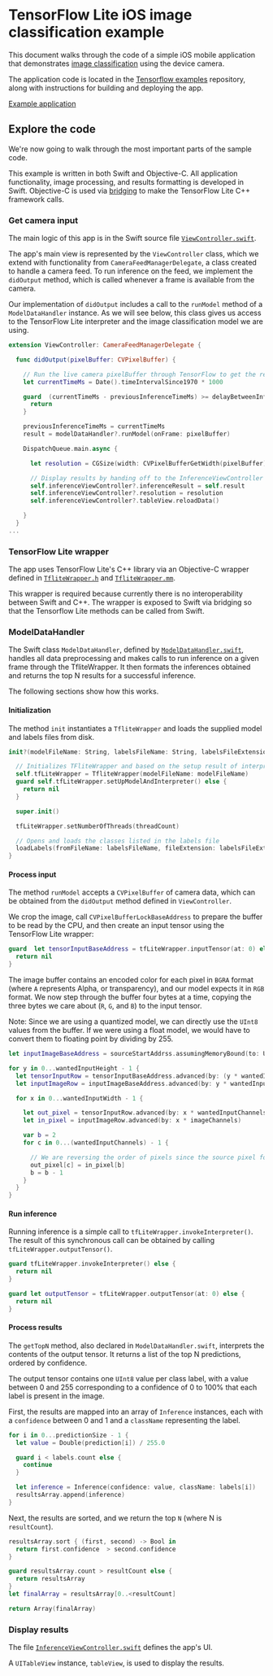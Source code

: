 # TensorFlow Lite iOS image classification example

This document walks through the code of a simple iOS mobile application that
demonstrates [image classification](overview.md) using the device camera.

The application code is located in the
[Tensorflow examples](https://github.com/tensorflow/examples) repository, along
with instructions for building and deploying the app.

<a class="button button-primary" href="https://github.com/tensorflow/examples/tree/master/lite/examples/image_classification/ios">Example
application</a>

## Explore the code

We're now going to walk through the most important parts of the sample code.

This example is written in both Swift and Objective-C. All application
functionality, image processing, and results formatting is developed in Swift.
Objective-C is used via
[bridging](https://developer.apple.com/documentation/swift/imported_c_and_objective-c_apis/importing_objective-c_into_swift)
to make the TensorFlow Lite C++ framework calls.

### Get camera input

The main logic of this app is in the Swift source file
[`ViewController.swift`](https://github.com/tensorflow/examples/tree/master/lite/examples/image_classification/ios/ImageClassification/ViewControllers/ViewController.swift).

The app's main view is represented by the `ViewController` class, which we
extend with functionality from `CameraFeedManagerDelegate`, a class created to
handle a camera feed. To run inference on the feed, we implement the `didOutput`
method, which is called whenever a frame is available from the camera.

Our implementation of `didOutput` includes a call to the `runModel` method of a
`ModelDataHandler` instance. As we will see below, this class gives us access to
the TensorFlow Lite interpreter and the image classification model we are using.

```swift
extension ViewController: CameraFeedManagerDelegate {

  func didOutput(pixelBuffer: CVPixelBuffer) {

    // Run the live camera pixelBuffer through TensorFlow to get the result
    let currentTimeMs = Date().timeIntervalSince1970 * 1000

    guard  (currentTimeMs - previousInferenceTimeMs) >= delayBetweenInferencesMs else {
      return
    }

    previousInferenceTimeMs = currentTimeMs
    result = modelDataHandler?.runModel(onFrame: pixelBuffer)

    DispatchQueue.main.async {

      let resolution = CGSize(width: CVPixelBufferGetWidth(pixelBuffer), height: CVPixelBufferGetHeight(pixelBuffer))

      // Display results by handing off to the InferenceViewController
      self.inferenceViewController?.inferenceResult = self.result
      self.inferenceViewController?.resolution = resolution
      self.inferenceViewController?.tableView.reloadData()

    }
  }
...
```

### TensorFlow Lite wrapper

The app uses TensorFlow Lite's C++ library via an Objective-C wrapper defined in
[`TfliteWrapper.h`](https://github.com/tensorflow/examples/tree/master/lite/examples/image_classification/ios/ImageClassification/TensorFlowLiteWrapper/TfliteWrapper.h)
and
[`TfliteWrapper.mm`](https://github.com/tensorflow/examples/tree/master/lite/examples/image_classification/ios/ImageClassification/TensorFlowLiteWrapper/TfliteWrapper.mm).

This wrapper is required because currently there is no interoperability between
Swift and C++. The wrapper is exposed to Swift via bridging so that the
Tensorflow Lite methods can be called from Swift.

### ModelDataHandler

The Swift class `ModelDataHandler`, defined by
[`ModelDataHandler.swift`](https://github.com/tensorflow/examples/tree/master/lite/examples/image_classification/ios/ImageClassification/ModelDataHandler/ModelDataHandler.swift),
handles all data preprocessing and makes calls to run inference on a given frame
through the TfliteWrapper. It then formats the inferences obtained and returns
the top N results for a successful inference.

The following sections show how this works.

#### Initialization

The method `init` instantiates a `TfliteWrapper` and loads the supplied model
and labels files from disk.

```swift
init?(modelFileName: String, labelsFileName: String, labelsFileExtension: String) {

  // Initializes TFliteWrapper and based on the setup result of interpreter, initializes the object of this class
  self.tfLiteWrapper = TfliteWrapper(modelFileName: modelFileName)
  guard self.tfLiteWrapper.setUpModelAndInterpreter() else {
    return nil
  }

  super.init()

  tfLiteWrapper.setNumberOfThreads(threadCount)

  // Opens and loads the classes listed in the labels file
  loadLabels(fromFileName: labelsFileName, fileExtension: labelsFileExtension)
}
```

#### Process input

The method `runModel` accepts a `CVPixelBuffer` of camera data, which can be
obtained from the `didOutput` method defined in `ViewController`.

We crop the image, call `CVPixelBufferLockBaseAddress` to prepare the buffer to
be read by the CPU, and then create an input tensor using the TensorFlow Lite
wrapper:

```swift
guard  let tensorInputBaseAddress = tfLiteWrapper.inputTensor(at: 0) else {
  return nil
}
```

The image buffer contains an encoded color for each pixel in `BGRA` format
(where `A` represents Alpha, or transparency), and our model expects it in `RGB`
format. We now step through the buffer four bytes at a time, copying the three
bytes we care about (`R`, `G`, and `B`) to the input tensor.

Note: Since we are using a quantized model, we can directly use the `UInt8`
values from the buffer. If we were using a float model, we would have to convert
them to floating point by dividing by 255.

```swift
let inputImageBaseAddress = sourceStartAddrss.assumingMemoryBound(to: UInt8.self)

for y in 0...wantedInputHeight - 1 {
  let tensorInputRow = tensorInputBaseAddress.advanced(by: (y * wantedInputWidth * wantedInputChannels))
  let inputImageRow = inputImageBaseAddress.advanced(by: y * wantedInputWidth * imageChannels)

  for x in 0...wantedInputWidth - 1 {

    let out_pixel = tensorInputRow.advanced(by: x * wantedInputChannels)
    let in_pixel = inputImageRow.advanced(by: x * imageChannels)

    var b = 2
    for c in 0...(wantedInputChannels) - 1 {

      // We are reversing the order of pixels since the source pixel format is BGRA, but the model requires RGB format.
      out_pixel[c] = in_pixel[b]
      b = b - 1
    }
  }
}
```

#### Run inference

Running inference is a simple call to `tfLiteWrapper.invokeInterpreter()`. The
result of this synchronous call can be obtained by calling
`tfLiteWrapper.outputTensor()`.

```swift
guard tfLiteWrapper.invokeInterpreter() else {
  return nil
}

guard let outputTensor = tfLiteWrapper.outputTensor(at: 0) else {
  return nil
}
```

#### Process results

The `getTopN` method, also declared in `ModelDataHandler.swift`, interprets the
contents of the output tensor. It returns a list of the top N predictions,
ordered by confidence.

The output tensor contains one `UInt8` value per class label, with a value
between 0 and 255 corresponding to a confidence of 0 to 100% that each label is
present in the image.

First, the results are mapped into an array of `Inference` instances, each with
a `confidence` between 0 and 1 and a `className` representing the label.

```swift
for i in 0...predictionSize - 1 {
  let value = Double(prediction[i]) / 255.0

  guard i < labels.count else {
    continue
  }

  let inference = Inference(confidence: value, className: labels[i])
  resultsArray.append(inference)
}
```

Next, the results are sorted, and we return the top `N` (where N is
`resultCount`).

```swift
resultsArray.sort { (first, second) -> Bool in
  return first.confidence  > second.confidence
}

guard resultsArray.count > resultCount else {
  return resultsArray
}
let finalArray = resultsArray[0..<resultCount]

return Array(finalArray)
```

### Display results

The file
[`InferenceViewController.swift`](https://github.com/tensorflow/examples/tree/master/lite/examples/image_classification/ios/ImageClassification/ViewControllers/InferenceViewController.swift)
defines the app's UI.

A `UITableView` instance, `tableView`, is used to display the results.
